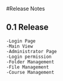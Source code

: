 #Release Notes

## 0.1 Release
	-Login Page
	-Main View
	-Administrator Page
	-Login permission
	-Folder Management
	-File Management
	-Course Management
	

	
